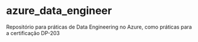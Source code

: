 # azure_data_engineer
Repositório para práticas de Data Engineering no Azure, como práticas para a certificação DP-203
